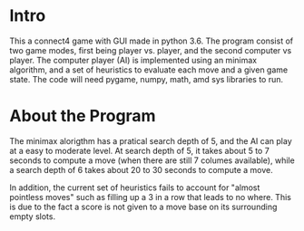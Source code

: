 # Intro

This a connect4 game with GUI made in python 3.6. The program consist of two game modes, first being player vs. player, and the second computer vs player. The computer player (AI) is implemented using an minimax algorithm, and a set of heuristics to evaluate each move and a given game state. The code will need pygame, numpy, math, amd sys libraries to run.    

# About the Program

The minimax alorigthm has a pratical search depth of 5, and the AI can play at a easy to moderate level. At search depth of 5, it takes about 5 to 7 seconds to compute a move (when there are still 7 columes available), while a search depth of 6 takes about 20 to 30 seconds to compute a move.

In addition, the current set of heuristics fails to account for "almost pointless moves" such as filling up a 3 in a row that leads to no where. This is due to the fact a score is not given to a move base on its surrounding empty slots.   
